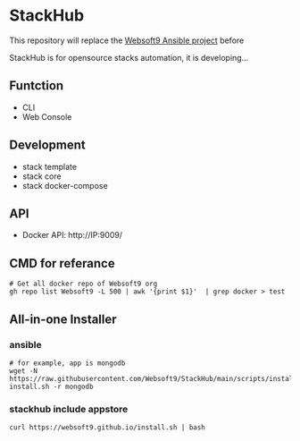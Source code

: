 # StackHub

This repository will replace the [Websoft9 Ansible project](https://github.com/websoft9private) before

StackHub is for opensource stacks automation, it is developing...

## Funtction

* CLI
* Web Console 

## Development

* stack template
* stack core
* stack docker-compose

## API

* Docker API: http://IP:9009/

## CMD for referance
```
# Get all docker repo of Websoft9 org
gh repo list Websoft9 -L 500 | awk '{print $1}'  | grep docker > test
```
## All-in-one Installer

### ansible 
```
# for example, app is mongodb
wget -N https://raw.githubusercontent.com/Websoft9/StackHub/main/scripts/install.sh;bash install.sh -r mongodb
```
### stackhub include appstore 
```
curl https://websoft9.github.io/install.sh | bash
```
